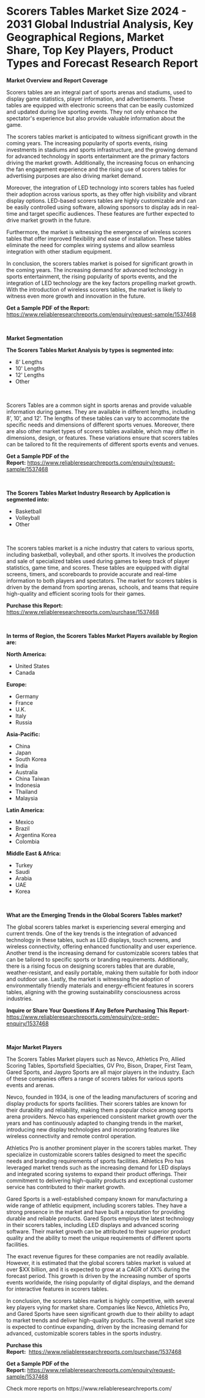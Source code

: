 <p><h1>Scorers Tables Market Size 2024 - 2031 Global Industrial Analysis, Key Geographical Regions, Market Share, Top Key Players, Product Types and Forecast Research Report</h1></p><p><strong>Market Overview and Report Coverage</strong></p>
<p><p>Scorers tables are an integral part of sports arenas and stadiums, used to display game statistics, player information, and advertisements. These tables are equipped with electronic screens that can be easily customized and updated during live sporting events. They not only enhance the spectator's experience but also provide valuable information about the game.</p><p>The scorers tables market is anticipated to witness significant growth in the coming years. The increasing popularity of sports events, rising investments in stadiums and sports infrastructure, and the growing demand for advanced technology in sports entertainment are the primary factors driving the market growth. Additionally, the increasing focus on enhancing the fan engagement experience and the rising use of scorers tables for advertising purposes are also driving market demand.</p><p>Moreover, the integration of LED technology into scorers tables has fueled their adoption across various sports, as they offer high visibility and vibrant display options. LED-based scorers tables are highly customizable and can be easily controlled using software, allowing sponsors to display ads in real-time and target specific audiences. These features are further expected to drive market growth in the future.</p><p>Furthermore, the market is witnessing the emergence of wireless scorers tables that offer improved flexibility and ease of installation. These tables eliminate the need for complex wiring systems and allow seamless integration with other stadium equipment.</p><p>In conclusion, the scorers tables market is poised for significant growth in the coming years. The increasing demand for advanced technology in sports entertainment, the rising popularity of sports events, and the integration of LED technology are the key factors propelling market growth. With the introduction of wireless scorers tables, the market is likely to witness even more growth and innovation in the future.</p></p>
<p><strong>Get a Sample PDF of the Report:</strong> <a href="https://www.reliableresearchreports.com/enquiry/request-sample/1537468">https://www.reliableresearchreports.com/enquiry/request-sample/1537468</a></p>
<p>&nbsp;</p>
<p><strong>Market Segmentation</strong></p>
<p><strong>The Scorers Tables Market Analysis by types is segmented into:</strong></p>
<p><ul><li>8' Lengths</li><li>10' Lengths</li><li>12' Lengths</li><li>Other</li></ul></p>
<p>&nbsp;</p>
<p><p>Scorers Tables are a common sight in sports arenas and provide valuable information during games. They are available in different lengths, including 8’, 10’, and 12’. The lengths of these tables can vary to accommodate the specific needs and dimensions of different sports venues. Moreover, there are also other market types of scorers tables available, which may differ in dimensions, design, or features. These variations ensure that scorers tables can be tailored to fit the requirements of different sports events and venues.</p></p>
<p><strong>Get a Sample PDF of the Report:</strong>&nbsp;<a href="https://www.reliableresearchreports.com/enquiry/request-sample/1537468">https://www.reliableresearchreports.com/enquiry/request-sample/1537468</a></p>
<p>&nbsp;</p>
<p><strong>The Scorers Tables Market Industry Research by Application is segmented into:</strong></p>
<p><ul><li>Basketball</li><li>Volleyball</li><li>Other</li></ul></p>
<p>&nbsp;</p>
<p><p>The scorers tables market is a niche industry that caters to various sports, including basketball, volleyball, and other sports. It involves the production and sale of specialized tables used during games to keep track of player statistics, game time, and scores. These tables are equipped with digital screens, timers, and scoreboards to provide accurate and real-time information to both players and spectators. The market for scorers tables is driven by the demand from sporting arenas, schools, and teams that require high-quality and efficient scoring tools for their games.</p></p>
<p><strong>Purchase this Report:</strong>&nbsp; <a href="https://www.reliableresearchreports.com/purchase/1537468">https://www.reliableresearchreports.com/purchase/1537468</a></p>
<p>&nbsp;</p>
<p><strong>In terms of Region, the Scorers Tables Market Players available by Region are:</strong></p>
<p>
    <p> <strong> North America: </strong>
        <ul>
            <li>United States</li>
            <li>Canada</li>
        </ul>
        </p> 
    <p> <strong> Europe: </strong>
        <ul>
            <li>Germany</li>
            <li>France</li>
            <li>U.K.</li>
            <li>Italy</li>
            <li>Russia</li>
        </ul>
        </p> 
    <p> <strong> Asia-Pacific: </strong>
        <ul>
            <li>China</li>
            <li>Japan</li>
            <li>South Korea</li>
            <li>India</li>
            <li>Australia</li>
            <li>China Taiwan</li>
            <li>Indonesia</li>
            <li>Thailand</li>
            <li>Malaysia</li>
        </ul>
        </p> 
    <p> <strong> Latin America: </strong>
        <ul>
            <li>Mexico</li>
            <li>Brazil</li>
            <li>Argentina Korea</li>
            <li>Colombia</li>
        </ul>
        </p> 
    <p> <strong> Middle East & Africa: </strong>
        <ul>
            <li>Turkey</li>
            <li>Saudi</li>
            <li>Arabia</li>
            <li>UAE</li>
            <li>Korea</li>
        </ul>
    </p>
    </p>
<p>&nbsp;</p>
<p><strong>What are the Emerging Trends in the Global Scorers Tables market?</strong></p>
<p><p>The global scorers tables market is experiencing several emerging and current trends. One of the key trends is the integration of advanced technology in these tables, such as LED displays, touch screens, and wireless connectivity, offering enhanced functionality and user experience. Another trend is the increasing demand for customizable scorers tables that can be tailored to specific sports or branding requirements. Additionally, there is a rising focus on designing scorers tables that are durable, weather-resistant, and easily portable, making them suitable for both indoor and outdoor use. Lastly, the market is witnessing the adoption of environmentally friendly materials and energy-efficient features in scorers tables, aligning with the growing sustainability consciousness across industries.</p></p>
<p><strong>Inquire or Share Your Questions If Any Before Purchasing This Report</strong>- <a href="https://www.reliableresearchreports.com/enquiry/pre-order-enquiry/1537468">https://www.reliableresearchreports.com/enquiry/pre-order-enquiry/1537468</a></p>
<p>&nbsp;</p>
<p><strong>Major Market Players</strong></p>
<p><p>The Scorers Tables Market players such as Nevco, Athletics Pro, Allied Scoring Tables, Sportsfield Specialties, GV Pro, Bison, Draper, First Team, Gared Sports, and Jaypro Sports are all major players in the industry. Each of these companies offers a range of scorers tables for various sports events and arenas.</p><p>Nevco, founded in 1934, is one of the leading manufacturers of scoring and display products for sports facilities. Their scorers tables are known for their durability and reliability, making them a popular choice among sports arena providers. Nevco has experienced consistent market growth over the years and has continuously adapted to changing trends in the market, introducing new display technologies and incorporating features like wireless connectivity and remote control operation.</p><p>Athletics Pro is another prominent player in the scorers tables market. They specialize in customizable scorers tables designed to meet the specific needs and branding requirements of sports facilities. Athletics Pro has leveraged market trends such as the increasing demand for LED displays and integrated scoring systems to expand their product offerings. Their commitment to delivering high-quality products and exceptional customer service has contributed to their market growth.</p><p>Gared Sports is a well-established company known for manufacturing a wide range of athletic equipment, including scorers tables. They have a strong presence in the market and have built a reputation for providing durable and reliable products. Gared Sports employs the latest technology in their scorers tables, including LED displays and advanced scoring software. Their market growth can be attributed to their superior product quality and the ability to meet the unique requirements of different sports facilities.</p><p>The exact revenue figures for these companies are not readily available. However, it is estimated that the global scorers tables market is valued at over $XX billion, and it is expected to grow at a CAGR of XX% during the forecast period. This growth is driven by the increasing number of sports events worldwide, the rising popularity of digital displays, and the demand for interactive features in scorers tables.</p><p>In conclusion, the scorers tables market is highly competitive, with several key players vying for market share. Companies like Nevco, Athletics Pro, and Gared Sports have seen significant growth due to their ability to adapt to market trends and deliver high-quality products. The overall market size is expected to continue expanding, driven by the increasing demand for advanced, customizable scorers tables in the sports industry.</p></p>
<p><strong>Purchase this Report:</strong>&nbsp;&nbsp;<a href="https://www.reliableresearchreports.com/purchase/1537468">https://www.reliableresearchreports.com/purchase/1537468</a></p>
<p></p>
<p><strong>Get a Sample PDF of the Report:</strong>&nbsp;<a href="https://www.reliableresearchreports.com/enquiry/request-sample/1537468">https://www.reliableresearchreports.com/enquiry/request-sample/1537468</a></p>
<p>Check more reports on https://www.reliableresearchreports.com/</p>